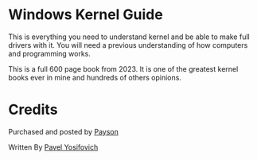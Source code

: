# Windows Kernel Guide

This is everything you need to understand kernel and be able to make full drivers with it. You will need a previous understanding of how computers and programming works.

This is a full 600 page book from 2023. It is one of the greatest kernel books ever in mine and hundreds of others opinions.

# Credits

Purchased and posted by [Payson](https://github.com/paysonism)

Written By [Pavel Yosifovich](https://scorpiosoftware.net)
